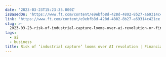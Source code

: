 ```yaml
---
date: '2023-03-23T15:23:35.000Z'
isBasedOn: 'https://www.ft.com/content/e9ebfb8d-428d-4802-8b27-a69314c421ce'
link: 'https://www.ft.com/content/e9ebfb8d-428d-4802-8b27-a69314c421ce'
slug: >-
  2023-03-23-risk-of-industrial-capture-looms-over-ai-revolution-or-financial-times
tags:
  - ai
  - business
title: Risk of ‘industrial capture’ looms over AI revolution | Financial Times
---
```


